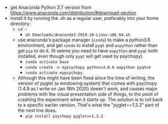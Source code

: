 * get Anaconda Python 3.7 version from https://www.anaconda.com/distribution/#download-section
* install it by running the .sh as a regular user, preferably into your home directory:
  * `cd ~`
    * `sh Downloads/Anaconda3-2019.10-Linux-x86_64.sh`
  * use anaconda's package manager (`conda`) to make a python3.6 environment, and get `conda` to install `pyqt` and `wxpython` rather 
  than get `pip` to do it. (It seems you need to have `wxpython` and `pyqt` both installed, even though only `pyqt` will get used by psychopy).
    * `conda activate base` 
    * `conda create -n mypsychopy python=3.6.6 wxpython pyqt=5` 
    * `conda activate mypsychopy`
  * Although this might have been fixed since the time of writing, the version of pyglet (a windowing system) that 
  comes with psychopy (1.4.9 as I write on Jan 18th 2020) doesn't work, and causes major problems with the visual 
  presentation side of things, to the point of crashing the experiment when it starts up. The solution is to roll 
  back to a specific earlier version. That's what the "pyglet==1.3.2" part of the next line does.
    * `pip install psychopy pyglet==1.3.2`

